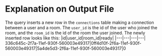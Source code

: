 # Explanation on Output File

The query inserts a new row in the `connections` table making a connection between a user and a room. The `user_id` is the id of the user who joined the room, and the `room_id` is the id of the room the user joined. The newly inserted row looks like this:
|id|user_id|room_id|ready|
|---|---|---|---|
336c645c-2f7a-11ef-930f-560003e49317|0ff4d10f-2f6a-11ef-930f-560003e49317|5a4de5d3-2f6a-11ef-930f-560003e49317|0
